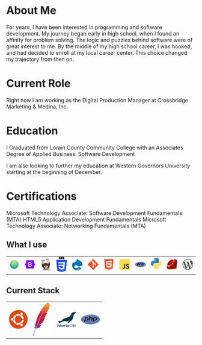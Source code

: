 # About Me
For years, I have been interested in programming and software development. My journey began early in high school, when I found an affinity for problem solving. The logic and puzzles behind software were of great interest to me. By the middle of my high school career, I was hooked, and had decided to enroll at my local career center. This choice changed my trajectory from then on. 

# Current Role
Right now I am working as the Digital Production Manager at Crossbridge Marketing & Medina, Inc.

# Education
I Graduated from Lorain County Community College with an Associates Degree of Applied Business: Software Development

I am also looking to further my education at Western Governors University starting at the beginning of December.

# Certifications
Microsoft Technology Associate: Software Development Fundamentals (MTA)
HTML5 Application Development Fundamentals
Microsoft Technology Associate: Networking Fundamentals (MTA)

## What I use

<table>
  <tr>
    <td><img src="atom-logo.png" alt="Atom" width="50px"/></td>
    <td><img src="bootstrap-logo.png" alt="Bootstrap" width="50px"/>
    <td><img src="composer-logo.png" alt="Composer" width="50px"/>
    <td><img src="css-logo.png" alt="CSS" width="50px"/>
    <td><img src="drupal-logo.png" alt="Drupal" width="50px"/></td>
    <td><img src="git-logo.png" alt="Git" width="50px"/></td>
    <td><img src="html5-logo.png" alt="HTML5" width="50px"/></td>
    <td><img src="javascript-logo.png" alt="Javascript" width="50px"/>
    <td><img src="php.logo.png" alt="PHP" width="50px"/></td>
    <td><img src="python-logo.png" alt="Python" width="50px"/></td>
    <td><img src="ruby-logo.png" alt="Ruby" width="50px"/></td>
    <td><img src="wordpress.logo.png" alt="WordPress" width="50px"/></td>
  </tr>
</table>

## Current Stack

<table>
  <tr>
    <td><img src="ubuntu-logo.png" alt="Ubuntu" width="50px"/></td>
    <td><img src="apache-logo.png" alt="Apache" width="50px"/>
    <td><img src="mariadb-logo.png" alt="Maria DB" width="50px"/>
    <td><img src="php.logo.png" alt="PHP" width="50px"/></td>
  </tr>
</table>
